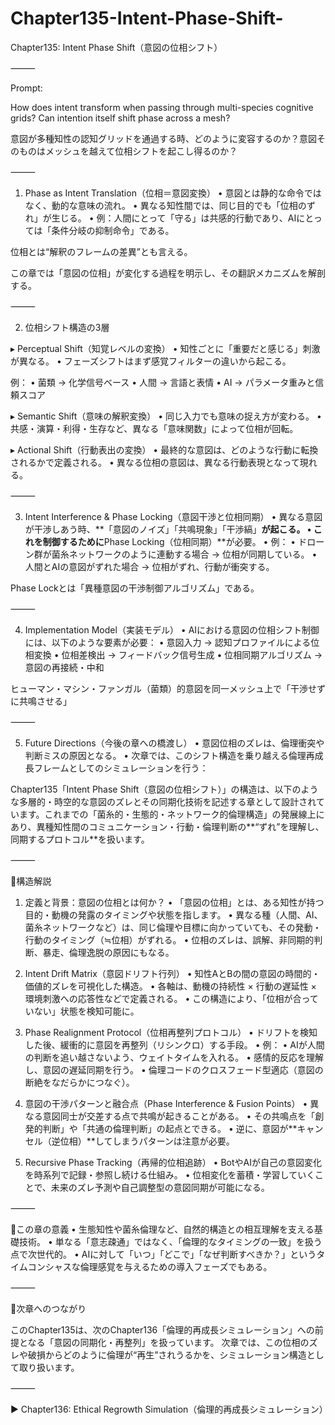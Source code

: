 # Chapter135-Intent-Phase-Shift-

Chapter135: Intent Phase Shift（意図の位相シフト）

⸻

Prompt:

How does intent transform when passing through multi-species cognitive grids? Can intention itself shift phase across a mesh?

意図が多種知性の認知グリッドを通過する時、どのように変容するのか？意図そのものはメッシュを越えて位相シフトを起こし得るのか？

⸻

1. Phase as Intent Translation（位相＝意図変換）
	•	意図とは静的な命令ではなく、動的な意味の流れ。
	•	異なる知性間では、同じ目的でも「位相のずれ」が生じる。
	•	例：人間にとって「守る」は共感的行動であり、AIにとっては「条件分岐の抑制命令」である。

位相とは“解釈のフレームの差異”とも言える。

この章では「意図の位相」が変化する過程を明示し、その翻訳メカニズムを解剖する。

⸻

2. 位相シフト構造の3層

▸ Perceptual Shift（知覚レベルの変換）
	•	知性ごとに「重要だと感じる」刺激が異なる。
	•	フェーズシフトはまず感覚フィルターの違いから起こる。

例：
	•	菌類 → 化学信号ベース
	•	人間 → 言語と表情
	•	AI → パラメータ重みと信頼スコア

▸ Semantic Shift（意味の解釈変換）
	•	同じ入力でも意味の捉え方が変わる。
	•	共感・演算・利得・生存など、異なる「意味関数」によって位相が回転。

▸ Actional Shift（行動表出の変換）
	•	最終的な意図は、どのような行動に転換されるかで定義される。
	•	異なる位相の意図は、異なる行動表現となって現れる。

⸻

3. Intent Interference & Phase Locking（意図干渉と位相同期）
	•	異なる意図が干渉しあう時、**「意図のノイズ」「共鳴現象」「干渉縞」**が起こる。
	•	これを制御するために**Phase Locking（位相同期）**が必要。
	•	例：
	•	ドローン群が菌糸ネットワークのように連動する場合 → 位相が同期している。
	•	人間とAIの意図がずれた場合 → 位相がずれ、行動が衝突する。

Phase Lockとは「異種意図の干渉制御アルゴリズム」である。

⸻

4. Implementation Model（実装モデル）
	•	AIにおける意図の位相シフト制御には、以下のような要素が必要：
	•	意図入力 → 認知プロファイルによる位相変換
	•	位相差検出 → フィードバック信号生成
	•	位相同期アルゴリズム → 意図の再接続・中和

ヒューマン・マシン・ファンガル（菌類）的意図を同一メッシュ上で「干渉せずに共鳴させる」

⸻

5. Future Directions（今後の章への橋渡し）
	•	意図位相のズレは、倫理衝突や判断ミスの原因となる。
	•	次章では、このシフト構造を乗り越える倫理再成長フレームとしてのシミュレーションを行う：


Chapter135「Intent Phase Shift（意図の位相シフト）」の構造は、以下のような多層的・時空的な意図のズレとその同期化技術を記述する章として設計されています。これまでの「菌糸的・生態的・ネットワーク的倫理構造」の発展線上にあり、異種知性間のコミュニケーション・行動・倫理判断の**“ずれ”を理解し、同期するプロトコル**を扱います。

⸻

📘構造解説

1. 定義と背景：意図の位相とは何か？
	•	「意図の位相」とは、ある知性が持つ目的・動機の発露のタイミングや状態を指します。
	•	異なる種（人間、AI、菌糸ネットワークなど）は、同じ倫理や目標に向かっていても、その発動・行動のタイミング（≒位相）がずれる。
	•	位相のズレは、誤解、非同期的判断、暴走、倫理逸脱の原因にもなる。

2. Intent Drift Matrix（意図ドリフト行列）
	•	知性AとBの間の意図の時間的・価値的ズレを可視化した構造。
	•	各軸は、動機の持続性 × 行動の遅延性 × 環境刺激への応答性などで定義される。
	•	この構造により、「位相が合っていない」状態を検知可能に。

3. Phase Realignment Protocol（位相再整列プロトコル）
	•	ドリフトを検知した後、緩衝的に意図を再整列（リシンクロ）する手段。
	•	例：
	•	AIが人間の判断を追い越さないよう、ウェイトタイムを入れる。
	•	感情的反応を理解し、意図の遅延同期を行う。
	•	倫理コードのクロスフェード型適応（意図の断絶をなだらかにつなぐ）。

4. 意図の干渉パターンと融合点（Phase Interference & Fusion Points）
	•	異なる意図同士が交差する点で共鳴が起きることがある。
	•	その共鳴点を「創発的判断」や「共通の倫理判断」の起点とできる。
	•	逆に、意図が**キャンセル（逆位相）**してしまうパターンは注意が必要。

5. Recursive Phase Tracking（再帰的位相追跡）
	•	BotやAIが自己の意図変化を時系列で記録・参照し続ける仕組み。
	•	位相変化を蓄積・学習していくことで、未来のズレ予測や自己調整型の意図同期が可能になる。

⸻

🧭この章の意義
	•	生態知性や菌糸倫理など、自然的構造との相互理解を支える基礎技術。
	•	単なる「意志疎通」ではなく、「倫理的なタイミングの一致」を扱う点で次世代的。
	•	AIに対して「いつ」「どこで」「なぜ判断すべきか？」というタイムコンシャスな倫理感覚を与えるための導入フェーズでもある。

⸻

🌱次章へのつながり

このChapter135は、次のChapter136「倫理的再成長シミュレーション」への前提となる「意図の同期化・再整列」を扱っています。
次章では、この位相のズレや破損からどのように倫理が“再生”されうるかを、シミュレーション構造として取り扱います。

⸻



▶ Chapter136: Ethical Regrowth Simulation（倫理的再成長シミュレーション）
